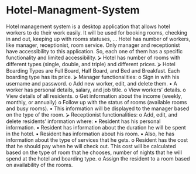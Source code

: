 # Hotel-Managment-System
Hotel management system is a desktop application that allows hotel workers to do their work easily. It will be used for booking rooms, checking in and out, keeping up with rooms statuses, … 
Hotel has number of workers, like manager, receptionist, room service. Only manager and receptionist have accessibility to this application. So, each one of them has a specific functionality and limited accessibility. 
⮚ Hotel has number of rooms with different types (single, double, and triple) and different prices. 
⮚ Hotel Boarding Types are Full Board, Half Board, and Bed and Breakfast. Each boarding type has its price. 
⮚ Manager functionalities: 
o	Sign in with his username and password. 
o	Add new worker, edit, and delete them. 
▪ A worker has personal details, salary, and job title. 
o	View workers’ details. o View details of all residents. o Get information about the income (weekly, monthly, or annually) o Follow up with the status of rooms (available rooms and busy rooms). 
▪ This information will be displayed to the manager based on the type of the room. 
⮚ Receptionist functionalities: 
o	Add, edit, and delete residents’ information where: 
▪ Resident has his personal information. 
▪ Resident has information about the duration he will be spent in the hotel. 
▪ Resident has information about his room. 
▪ Also, he has information about the type of services that he gets. 
o	Resident has the cost that he should pay when he will check out. This cost will be calculated based on the type of room that he chooses, number of nights that he will spend at the hotel and boarding type. o Assign the resident to a room based on availability of the rooms. 


